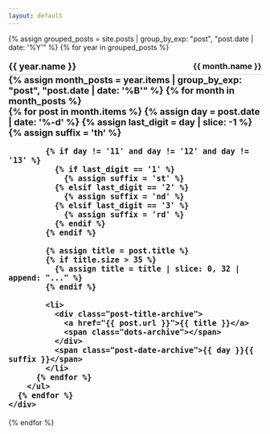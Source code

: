 ```yaml
---
layout: default
---
```


{% assign grouped_posts = site.posts | group_by_exp: "post", "post.date | date: '%Y'" %}
{% for year in grouped_posts %}
  <div class="archive-year">
    <div class="year-month-wrapper">
      <h2 class="year-archive">{{ year.name }}</h2>
      <h3 class="month-archive">{{ month.name }}</h3>
    </div>
    <div class="year-archive">
      {% assign month_posts = year.items | group_by_exp: "post", "post.date | date: '%B'" %}
      {% for month in month_posts %}
        <ul class="archive-list">
          {% for post in month.items %}
            {% assign day = post.date | date: '%-d' %}
            {% assign last_digit = day | slice: -1 %}
            {% assign suffix = 'th' %}
            
            {% if day != '11' and day != '12' and day != '13' %}
              {% if last_digit == '1' %}
                {% assign suffix = 'st' %}
              {% elsif last_digit == '2' %}
                {% assign suffix = 'nd' %}
              {% elsif last_digit == '3' %}
                {% assign suffix = 'rd' %}
              {% endif %}
            {% endif %}

            {% assign title = post.title %}
            {% if title.size > 35 %}
              {% assign title = title | slice: 0, 32 | append: "..." %}
            {% endif %}

            <li>
              <div class="post-title-archive">
                <a href="{{ post.url }}">{{ title }}</a>
                <span class="dots-archive"></span>
              </div>
              <span class="post-date-archive">{{ day }}{{ suffix }}</span>
            </li>
          {% endfor %}
        </ul>
      {% endfor %}
    </div>
  </div>
{% endfor %}

<style>
/* Layout for the year and month on the same line */
.year-month-wrapper {
  display: flex;
  justify-content: space-between; /* Aligns year on the left, month on the right */
  align-items: center; /* Ensures proper vertical alignment */
  width: 100%;
  padding: 5px 0;
  border-bottom: 1px solid #ccc; /* Optional separator */
}

/* Styling for year */
.year-archive {
  font-size: 18px;
  font-weight: bold;
  margin: 0;
}

/* Styling for month */
.month-archive {
  font-size: 16px;
  font-weight: bold;
  margin: 0;
}

/* Styling for the post list */
.archive-list {
  list-style: none;
  padding: 0;
  margin: 0;
}

/* Each post entry */
.archive-list li {
  display: flex;
  justify-content: space-between;
  font-size: 14px;
  font-family: ui-serif, serif;
  font-weight: normal;
  color: #000;
}

/* Wrapper for post title and dots */
.post-title-archive {
  display: flex;
  flex-grow: 1; /* Ensures title & dots fill available space */
  align-items: center;
  word-wrap: break-word;
  overflow-wrap: break-word;
}

/* Title styling */
.post-title-archive a {
  font-size: 14px;
  color: #000;
  text-decoration: none;
  flex-shrink: 0; /* Prevents text from shrinking */
}

/* Dots extending to end of title */
.dots-archive {
  flex-grow: 1; /* Makes dots fill remaining space */
  border-bottom: 1px dotted #999;
  margin-left: 10px;
  height: 1px;
}

/* Date stays aligned */
.post-date-archive {
  white-space: nowrap;
}
</style>